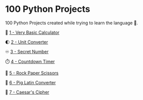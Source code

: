 # 100 Python Projects

100 Python Projects created while trying to learn the language 🐍.

🧮 [1 - Very Basic Calculator](https://github.com/peterbikes/100_Python_Projects/tree/main/1%20-%20Basic%20Calculator)

🌓 [2 - Unit Converter](https://github.com/peterbikes/100_Python_Projects/tree/main/2%20-%20Unit%20Converter)

♾️ [3 - Secret Number](https://github.com/peterbikes/100_Python_Projects/tree/main/3%20-%20Secret%20Number%20Game)

⏱️ [4 - Countdown Timer](https://github.com/peterbikes/100_Python_Projects/tree/main/4%20-%20Countdown%20Timer)

🧻 [5 - Rock Paper Scissors](https://github.com/peterbikes/100_Python_Projects/tree/main/5%20-%20Rock%20Paper%20Scissors)

🐷 [6 - Pig Latin Converter](https://github.com/peterbikes/100_Python_Projects/tree/main/6%20-%20Pig%20Latin%20Converter)

🌿 [7 - Caesar's Cipher](https://github.com/peterbikes/100_Python_Projects/tree/main/7%20-%20Caesar%20Cipher)
